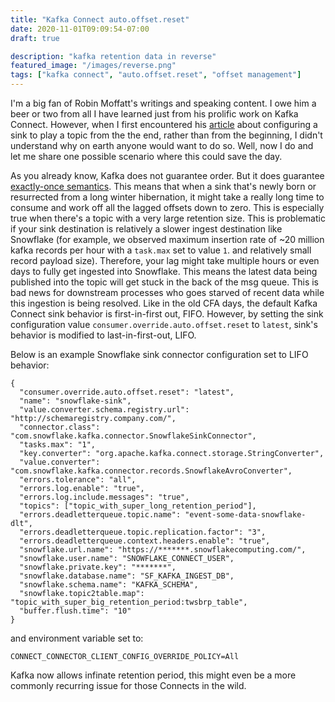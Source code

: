 ```yaml
---
title: "Kafka Connect auto.offset.reset"
date: 2020-11-01T09:09:54-07:00
draft: true

description: "kafka retention data in reverse"
featured_image: "/images/reverse.png"
tags: ["kafka connect", "auto.offset.reset", "offset management"]
---
```


I'm a big fan of Robin Moffatt's writings and speaking content.  I owe him a beer or two from all I have learned just from his prolific work on Kafka Connect.  However, when I first encountered his [article](https://rmoff.net/2019/08/09/starting-a-kafka-connect-sink-connector-at-the-end-of-a-topic/) about configuring a sink to play a topic from the the end, rather than from the beginning, I didn't understand why on earth anyone would want to do so.  Well, now I do and let me share one possible scenario where this could save the day.  

As you already know, Kafka does not guarantee order.  But it does guarantee [exactly-once semantics](https://www.confluent.io/blog/exactly-once-semantics-are-possible-heres-how-apache-kafka-does-it/).  This means that when a sink that's newly born or resurrected from a long winter hibernation, it might take a really long time to consume and work off all the lagged offsets down to zero.  This is especially true when there's a topic with a very large retention size.  This is problematic if your sink destination is relatively a slower ingest destination like Snowflake (for example, we observed maximum insertion rate of ~20 million kafka records per hour with a `task.max` set to value `1`.  and relatively small record payload size).  Therefore, your lag might take multiple hours or even days to fully get ingested into Snowflake.  This means the latest data being published into the topic will get stuck in the back of the msg queue.  This is bad news for downstream processes who goes starved of recent data while this ingestion is being resolved.  Like in the old CFA days, the default Kafka Connect sink behavior is first-in-first out, FIFO. However, by setting the sink configuration value `consumer.override.auto.offset.reset` to `latest`, sink's behavior is modified to last-in-first-out, LIFO. 

Below is an example Snowflake sink connector configuration set to LIFO behavior:
```
{
  "consumer.override.auto.offset.reset": "latest",
  "name": "snowflake-sink",
  "value.converter.schema.registry.url": "http://schemaregistry.company.com/",
  "connector.class": "com.snowflake.kafka.connector.SnowflakeSinkConnector",
  "tasks.max": "1",
  "key.converter": "org.apache.kafka.connect.storage.StringConverter",
  "value.converter": "com.snowflake.kafka.connector.records.SnowflakeAvroConverter",
  "errors.tolerance": "all",
  "errors.log.enable": "true",
  "errors.log.include.messages": "true",
  "topics": ["topic_with_super_long_retention_period"],
  "errors.deadletterqueue.topic.name": "event-some-data-snowflake-dlt",
  "errors.deadletterqueue.topic.replication.factor": "3",
  "errors.deadletterqueue.context.headers.enable": "true",
  "snowflake.url.name": "https://*******.snowflakecomputing.com/",
  "snowflake.user.name": "SNOWFLAKE_CONNECT_USER",
  "snowflake.private.key": "*******",
  "snowflake.database.name": "SF_KAFKA_INGEST_DB",
  "snowflake.schema.name": "KAFKA_SCHEMA",
  "snowflake.topic2table.map": "topic_with_super_big_retention_period:twsbrp_table",
  "buffer.flush.time": "10"
}
```

and environment variable set to:

```
CONNECT_CONNECTOR_CLIENT_CONFIG_OVERRIDE_POLICY=All
```

 Kafka now allows infinate retention period, this might even be a more commonly recurring issue for those Connects in the wild.

